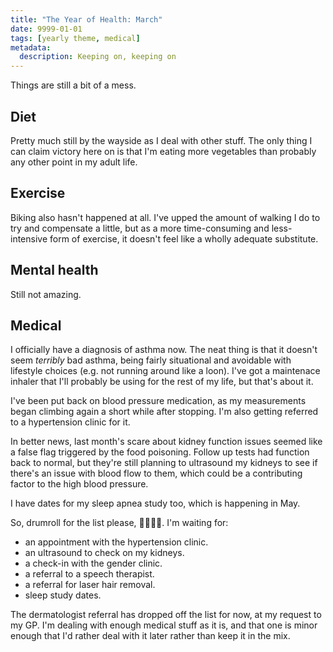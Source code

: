 ```yaml
---
title: "The Year of Health: March"
date: 9999-01-01
tags: [yearly theme, medical]
metadata:
  description: Keeping on, keeping on
---
```


Things are still a bit of a mess.

## Diet

Pretty much still by the wayside as I deal with other stuff. The only thing I can claim victory here on is that I'm eating more vegetables than probably any other point in my adult life.

## Exercise

Biking also hasn't happened at all. I've upped the amount of walking I do to try and compensate a little, but as a more time-consuming and less-intensive form of exercise, it doesn't feel like a wholly adequate substitute.

## Mental health

Still not amazing.

## Medical

I officially have a diagnosis of asthma now. The neat thing is that it doesn't seem _terribly_ bad asthma, being fairly situational and avoidable with lifestyle choices (e.g. not running around like a loon). I've got a maintenace inhaler that I'll probably be using for the rest of my life, but that's about it.

I've been put back on blood pressure medication, as my measurements began climbing again a short while after stopping. I'm also getting referred to a hypertension clinic for it.

In better news, last month's scare about kidney function issues seemed like a false flag triggered by the food poisoning. Follow up tests had function back to normal, but they're still planning to ultrasound my kidneys to see if there's an issue with blood flow to them, which could be a contributing factor to the high blood pressure.

I have dates for my sleep apnea study too, which is happening in May.

So, drumroll for the list please, 🥁🥁🥁🥁. I'm waiting for:

- an appointment with the hypertension clinic.
- an ultrasound to check on my kidneys.
- a check-in with the gender clinic.
- a referral to a speech therapist.
- a referral for laser hair removal.
- sleep study dates.

The dermatologist referral has dropped off the list for now, at my request to my GP. I'm dealing with enough medical stuff as it is, and that one is minor enough that I'd rather deal with it later rather than keep it in the mix.
